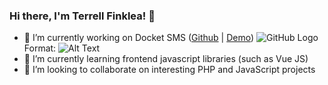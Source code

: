 ### Hi there, I'm Terrell Finklea! 👋

- 🔭 I’m currently working on Docket SMS ([Github](https://github.com/merciall/docket) | [Demo](https://terrell.finklea/docket-sms))
![GitHub Logo](https://ibb.co/hXrJGXx)
Format: ![Alt Text](url)
- 🌱 I’m currently learning frontend javascript libraries (such as Vue JS)
- 👯 I’m looking to collaborate on interesting PHP and JavaScript projects
